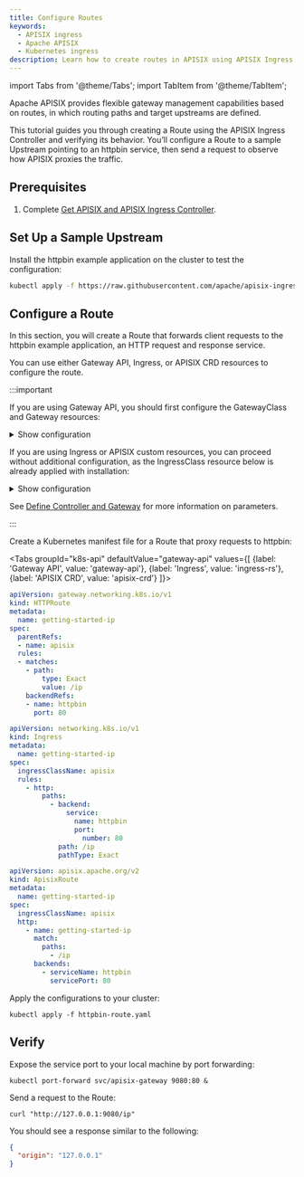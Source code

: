 ```yaml
---
title: Configure Routes
keywords:
  - APISIX ingress
  - Apache APISIX
  - Kubernetes ingress
description: Learn how to create routes in APISIX using APISIX Ingress controller to forward client to upstream services.
---
```


<!--
#
# Licensed to the Apache Software Foundation (ASF) under one or more
# contributor license agreements.  See the NOTICE file distributed with
# this work for additional information regarding copyright ownership.
# The ASF licenses this file to You under the Apache License, Version 2.0
# (the "License"); you may not use this file except in compliance with
# the License.  You may obtain a copy of the License at
#
#     http://www.apache.org/licenses/LICENSE-2.0
#
# Unless required by applicable law or agreed to in writing, software
# distributed under the License is distributed on an "AS IS" BASIS,
# WITHOUT WARRANTIES OR CONDITIONS OF ANY KIND, either express or implied.
# See the License for the specific language governing permissions and
# limitations under the License.
#
-->

import Tabs from '@theme/Tabs';
import TabItem from '@theme/TabItem';

Apache APISIX provides flexible gateway management capabilities based on routes, in which routing paths and target upstreams are defined.

This tutorial guides you through creating a Route using the APISIX Ingress Controller and verifying its behavior. You’ll configure a Route to a sample Upstream pointing to an httpbin service, then send a request to observe how APISIX proxies the traffic.

## Prerequisites

1. Complete [Get APISIX and APISIX Ingress Controller](./get-apisix-ingress-controller.md).

## Set Up a Sample Upstream

Install the httpbin example application on the cluster to test the configuration:

```bash
kubectl apply -f https://raw.githubusercontent.com/apache/apisix-ingress-controller/refs/heads/v2.0.0/examples/httpbin/deployment.yaml
```

## Configure a Route

In this section, you will create a Route that forwards client requests to the httpbin example application, an HTTP request and response service.

You can use either Gateway API, Ingress, or APISIX CRD resources to configure the route.

:::important

If you are using Gateway API, you should first configure the GatewayClass and Gateway resources:

<details>

<summary>Show configuration</summary>

```yaml
apiVersion: gateway.networking.k8s.io/v1
kind: GatewayClass
metadata:
  name: apisix
spec:
  controllerName: apisix.apache.org/apisix-ingress-controller
---
apiVersion: gateway.networking.k8s.io/v1
kind: Gateway
metadata:
  namespace: ingress-apisix
  name: apisix
spec:
  gatewayClassName: apisix
  listeners:
  - name: http
    protocol: HTTP
    port: 80
  infrastructure:
    parametersRef:
      group: apisix.apache.org
      kind: GatewayProxy
      name: apisix-config
```

Note that the `port` in the Gateway listener is required but ignored. This is due to limitations in the data plane: it cannot dynamically open new ports. Since the Ingress Controller does not manage the data plane deployment, it cannot automatically update the configuration or restart the data plane to apply port changes.

</details>

If you are using Ingress or APISIX custom resources, you can proceed without additional configuration, as the IngressClass resource below is already applied with installation:

<details>

<summary>Show configuration</summary>

```yaml
apiVersion: networking.k8s.io/v1
kind: IngressClass
metadata:
  name: apisix
spec:
  controller: apisix.apache.org/apisix-ingress-controller
  parameters:
    apiGroup: apisix.apache.org
    kind: GatewayProxy
    name: apisix-config
    namespace: ingress-apisix
    scope: Namespace
```

</details>

See [Define Controller and Gateway](../reference/example.md#define-controller-and-gateway) for more information on parameters.

:::

Create a Kubernetes manifest file for a Route that proxy requests to httpbin:

<Tabs
groupId="k8s-api"
defaultValue="gateway-api"
values={[
{label: 'Gateway API', value: 'gateway-api'},
{label: 'Ingress', value: 'ingress-rs'},
{label: 'APISIX CRD', value: 'apisix-crd'}
]}>

<TabItem value="gateway-api">

```yaml title="httpbin-route.yaml"
apiVersion: gateway.networking.k8s.io/v1
kind: HTTPRoute
metadata:
  name: getting-started-ip
spec:
  parentRefs:
  - name: apisix
  rules:
  - matches:
    - path:
        type: Exact
        value: /ip
    backendRefs:
    - name: httpbin
      port: 80
```

</TabItem>

<TabItem value="ingress-rs">

```yaml title="httpbin-route.yaml"
apiVersion: networking.k8s.io/v1
kind: Ingress
metadata:
  name: getting-started-ip
spec:
  ingressClassName: apisix
  rules:
    - http:
        paths:
          - backend:
              service:
                name: httpbin
                port:
                  number: 80
            path: /ip
            pathType: Exact
```

</TabItem>

<TabItem value="apisix-crd">

```yaml title="httpbin-route.yaml"
apiVersion: apisix.apache.org/v2
kind: ApisixRoute
metadata:
  name: getting-started-ip
spec:
  ingressClassName: apisix
  http:
    - name: getting-started-ip
      match:
        paths:
          - /ip
      backends:
        - serviceName: httpbin
          servicePort: 80
```

</TabItem>

</Tabs>

Apply the configurations to your cluster:

```shell
kubectl apply -f httpbin-route.yaml
```

## Verify

Expose the service port to your local machine by port forwarding:

```shell
kubectl port-forward svc/apisix-gateway 9080:80 &
```

Send a request to the Route:

```shell
curl "http://127.0.0.1:9080/ip"
```

You should see a response similar to the following:

```json
{
  "origin": "127.0.0.1"
}
```
